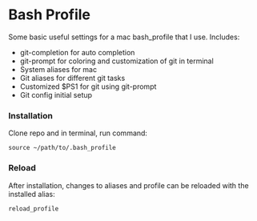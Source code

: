 # Bash Profile

Some basic useful settings for a mac bash_profile that I use. Includes:
* git-completion for auto completion
* git-prompt for coloring and customization of git in terminal
* System aliases for mac
* Git aliases for different git tasks
* Customized $PS1 for git using git-prompt
* Git config initial setup


### Installation

Clone repo and in terminal, run command:
```
source ~/path/to/.bash_profile
```

### Reload
After installation, changes to aliases and profile can be reloaded with the installed alias:
```
reload_profile
```
